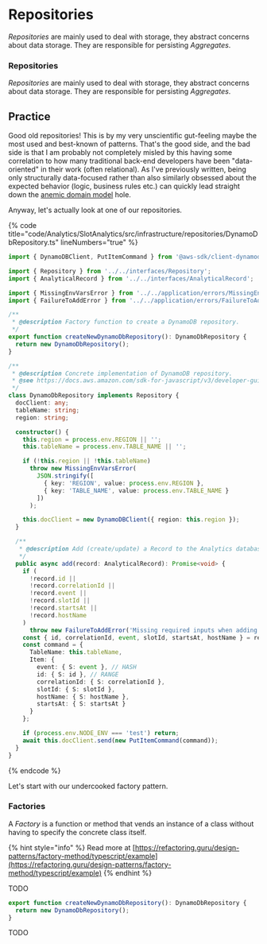 # Repositories

_Repositories_ are mainly used to deal with storage, they abstract concerns about data storage. They are responsible for persisting _Aggregates_.

### Repositories

_Repositories_ are mainly used to deal with storage, they abstract concerns about data storage. They are responsible for persisting _Aggregates_.

## Practice

Good old repositories! This is by my very unscientific gut-feeling maybe the most used and best-known of patterns. That's the good side, and the bad side is that I am probably not completely misled by this having some correlation to how many traditional back-end developers have been "data-oriented" in their work (often relational). As I've previously written, being only structurally data-focused rather than also similarly obsessed about the expected behavior (logic, business rules etc.) can quickly lead straight down the [anemic domain model](https://martinfowler.com/bliki/AnemicDomainModel.html) hole.

Anyway, let's actually look at one of our repositories.

{% code title="code/Analytics/SlotAnalytics/src/infrastructure/repositories/DynamoDbRepository.ts" lineNumbers="true" %}
```typescript
import { DynamoDBClient, PutItemCommand } from '@aws-sdk/client-dynamodb';

import { Repository } from '../../interfaces/Repository';
import { AnalyticalRecord } from '../../interfaces/AnalyticalRecord';

import { MissingEnvVarsError } from '../../application/errors/MissingEnvVarsError';
import { FailureToAddError } from '../../application/errors/FailureToAddError';

/**
 * @description Factory function to create a DynamoDB repository.
 */
export function createNewDynamoDbRepository(): DynamoDbRepository {
  return new DynamoDbRepository();
}

/**
 * @description Concrete implementation of DynamoDB repository.
 * @see https://docs.aws.amazon.com/sdk-for-javascript/v3/developer-guide/dynamodb-example-table-read-write.html
 */
class DynamoDbRepository implements Repository {
  docClient: any;
  tableName: string;
  region: string;

  constructor() {
    this.region = process.env.REGION || '';
    this.tableName = process.env.TABLE_NAME || '';

    if (!this.region || !this.tableName)
      throw new MissingEnvVarsError(
        JSON.stringify([
          { key: 'REGION', value: process.env.REGION },
          { key: 'TABLE_NAME', value: process.env.TABLE_NAME }
        ])
      );

    this.docClient = new DynamoDBClient({ region: this.region });
  }

  /**
   * @description Add (create/update) a Record to the Analytics database.
   */
  public async add(record: AnalyticalRecord): Promise<void> {
    if (
      !record.id ||
      !record.correlationId ||
      !record.event ||
      !record.slotId ||
      !record.startsAt ||
      !record.hostName
    )
      throw new FailureToAddError('Missing required inputs when adding record');
    const { id, correlationId, event, slotId, startsAt, hostName } = record;
    const command = {
      TableName: this.tableName,
      Item: {
        event: { S: event }, // HASH
        id: { S: id }, // RANGE
        correlationId: { S: correlationId },
        slotId: { S: slotId },
        hostName: { S: hostName },
        startsAt: { S: startsAt }
      }
    };

    if (process.env.NODE_ENV === 'test') return;
    await this.docClient.send(new PutItemCommand(command));
  }
}
```
{% endcode %}

Let's start with our undercooked factory pattern.

### Factories

A _Factory_ is a function or method that vends an instance of a class without having to specify the concrete class itself.

{% hint style="info" %}
Read more at [https://refactoring.guru/design-patterns/factory-method/typescript/example](https://refactoring.guru/design-patterns/factory-method/typescript/example)
{% endhint %}

TODO

```typescript
export function createNewDynamoDbRepository(): DynamoDbRepository {
  return new DynamoDbRepository();
}
```

TODO
